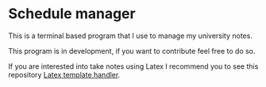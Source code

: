 # Schedule manager

This is a terminal based program that I use to manage my university notes.

This program is in development, if you want to contribute feel free to do so.

If you are interested into take notes using Latex I recommend you to see this repository [Latex template handler](https://github.com/Johanx22x/latex_template_handler).
